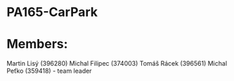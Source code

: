 PA165-CarPark
=============
Members:
========
Martin Lisý (396280)
Michal Filipec (374003)
Tomáš Rácek (396561)
Michal Peťko (359418) - team leader

